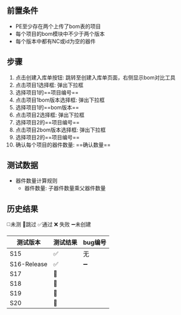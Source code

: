 
## 前置条件

- PE至少存在两个上传了bom表的项目
- 每个项目的bom模块中不少于两个版本
- 每个版本中都有NC或id为空的器件

## 步骤

1. 点击创建入库单按钮: 跳转至创建入库单页面，右侧显示bom对比工具
2. 点击项目1选择框: 弹出下拉框
3. 选择项目1的==项目编号== 
4. 点击项目1bom版本选择框: 弹出下拉框
5. 选择项目1的==bom版本== 
6. 点击项目2选择框: 弹出下拉框
7. 选择项目2的==项目编号== 
8. 点击项目2bom版本选择框: 弹出下拉框
9. 选择项目2的==项目编号== 
10. 确认每个项目的器件数量: ==确认数量== 

## 测试数据

- 器件数量计算规则
	- 器件数量: 子器件数量乘父器件数量

## 历史结果
 ◻️未测    🚫跳过     ✅通过    ❌ 失败     ➖未创建
 
| 测试版本 | 测试结果 | bug编号 |
| ---- | ---- | ---- |
| S15 | ✅ | 无 |
| S16-Release | ✅ | ➖ |
| S17 | 🚫 |  |
| S18 | 🚫 |  |
| S19 | 🚫 |  |
| S20 | 🚫 |  |
